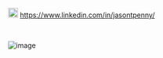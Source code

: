 <img src="https://user-images.githubusercontent.com/6033/87237456-8922ff80-c3c4-11ea-8057-c620aac02c1c.png" width="20" alt="text says: Software Engineer, Braze, Jan 2019-Present; Software Engineer, Tumblr, Dec 2016-Jan 2019; Directory of Engineering, JOOR, Nov 2014-Sep 2016; Developer, JOOR, Oct 2012-2014; Programmer/Analyst, Bavarian Computer Works, Feb 2006-Nov 2012"> https://www.linkedin.com/in/jasontpenny/

<br>

![image](https://user-images.githubusercontent.com/6033/87237579-17e44c00-c3c6-11ea-9675-d752d0026355.png)
